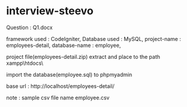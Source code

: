 # interview-steevo
Question : Q1.docx

framework used : CodeIgniter,
Database used : MySQL,
project-name : employees-detail,
database-name : employee,

project file(employees-detail.zip) extract and place to the path  xampp\htdocs\

import the database(employee.sql) to phpmyadmin

base url : http://localhost/employees-detail/

note : sample csv file name employee.csv
